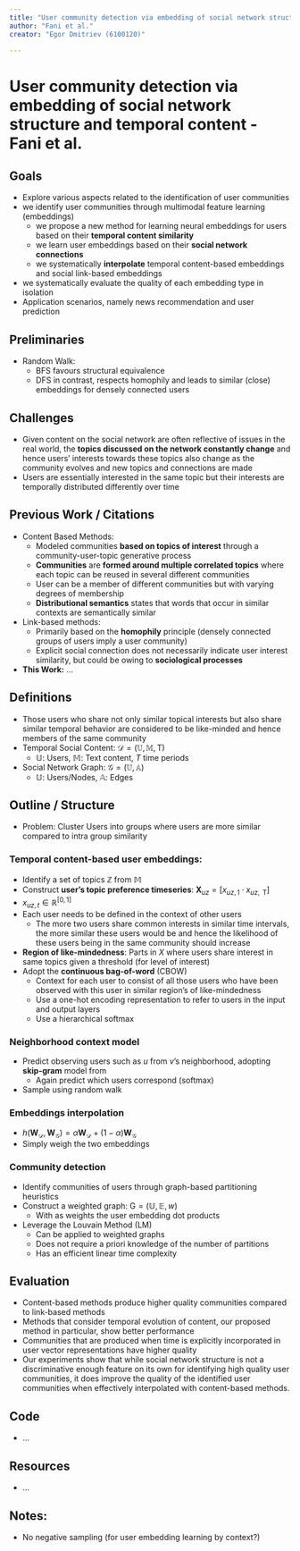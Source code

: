 ```yaml
---
title: "User community detection via embedding of social network structure and temporal content"
author: "Fani et al."
creator: "Egor Dmitriev (6100120)"

---
```


# User community detection via embedding of social network structure and temporal content - Fani et al. 



## Goals

- Explore various aspects related to the identification of user communities
- we identify user communities through multimodal feature learning (embeddings)
  - we propose a new method for learning neural embeddings for users based on their **temporal content similarity**
  - we learn user embeddings based on their **social network connections**
  - we systematically **interpolate** temporal content-based embeddings and social link-based embeddings
- we systematically evaluate the quality of each embedding type in isolation
- Application scenarios, namely news recommendation and user prediction

## Preliminaries

- Random Walk:
  * BFS favours structural equivalence
  * DFS in contrast, respects homophily and leads to similar (close) embeddings for densely connected users

## Challenges

- Given content on the social network are often reflective of issues in the real world, the **topics discussed on the network constantly change** and hence users’ interests towards these topics also change as the community evolves and new topics and connections are made
- Users are essentially interested in the same topic but their interests are temporally distributed differently over time

## Previous Work / Citations

- Content Based Methods:
  - Modeled communities **based on topics of interest** through a community-user-topic generative process
  - **Communities** are **formed around multiple correlated topics** where each topic can be reused in several different communities
  - User can be a member of different communities but with varying degrees of membership
  - **Distributional semantics** states that words that occur in similar contexts are semantically similar
- Link-based methods:
  - Primarily based on the **homophily** principle (densely connected groups of users imply a user community)
  - Explicit social connection does not necessarily indicate user interest similarity, but could be owing to **sociological processes**
- **This Work:** ...

## Definitions

* Those users who share not only similar topical interests but also share similar temporal behavior are considered to be like-minded and hence members of the same community
* Temporal Social Content: $\mathcal{D}=(\mathbb{U}, \mathbb{M}, \mathrm{T})$
  * $\mathbb{U}$: Users, $\mathbb{M}$: Text content, $T$ time periods
* Social Network Graph: $\mathcal{G}=(\mathbb{U}, \mathbb{A})$
  * $\mathbb{U}$: Users/Nodes, $\mathbb{A}$: Edges

## Outline / Structure

- Problem: Cluster Users into groups where users are more similar compared to intra group similarity

### Temporal content-based user embeddings:

-  Identify a set of topics $\mathbb{Z}$ from $\mathbb{M}$
-  Construct **user’s topic preference timeseries**: $\mathbf{X}_{u z}=\left[x_{u z, 1} \cdot x_{u z, \mathrm{~T}}\right]$
  - $x_{u z, t} \in \mathbb{R}^{[0,1]}$
- Each user needs to be defined in the context of other users
  - The more two users share common interests in similar time intervals, the more similar these users would be and hence the likelihood of these users being in the same community should increase
- **Region of like-mindedness**: Parts in $X$ where users share interest in same topics given a threshold (for level of interest)
- Adopt the **continuous bag-of-word** (CBOW)
  - Context for each user to consist of all those users who have been observed with this user in similar region’s of like-mindedness
  - Use a one-hot encoding representation to refer to users in the input and output layers
  - Use a hierarchical softmax 

### Neighborhood context model

* Predict observing users such as $u$ from $v$’s neighborhood, adopting **skip-gram** model from
  * Again predict which users correspond (softmax)
* Sample using random walk

### Embeddings interpolation

* $h\left(\mathbf{W}_{\mathcal{D}}, \mathbf{W}_{\mathcal{G}}\right)=\alpha \mathbf{W}_{\mathcal{D}}+(1-\alpha) \mathbf{W}_{\mathcal{G}}$
* Simply weigh the two embeddings

### Community detection

* Identify communities of users through graph-based partitioning heuristics
* Construct a weighted graph: $\mathrm{G}=(\mathbb{U}, \mathbb{E}, w)$
  * With as weights the user embedding dot products
* Leverage the Louvain Method (LM)
  * Can be applied to weighted graphs
  * Does not require a priori knowledge of the number of partitions
  * Has an efficient linear time complexity

## Evaluation

- Content-based methods produce higher quality communities compared to link-based methods
- Methods that consider temporal evolution of content, our proposed method in particular, show better performance
- Communities that are produced when time is explicitly incorporated in user vector representations have higher quality
- Our experiments show that while social network structure is not a discriminative enough feature on its own for identifying high quality user communities, it does improve the quality of the identified user communities when effectively interpolated with content-based methods.

## Code

- ...

## Resources

- ...

## Notes:

* No negative sampling (for user embedding learning by context?)